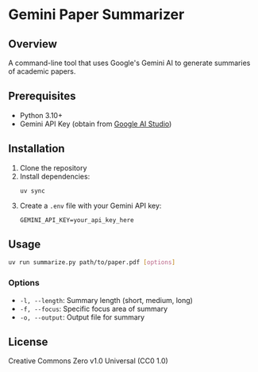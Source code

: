 # Gemini Paper Summarizer

## Overview
A command-line tool that uses Google's Gemini AI to generate summaries of academic papers.

## Prerequisites
- Python 3.10+
- Gemini API Key (obtain from [Google AI Studio](https://aistudio.google.com/))

## Installation
1. Clone the repository
2. Install dependencies:
   ```
   uv sync
   ```
3. Create a `.env` file with your Gemini API key:
   ```
   GEMINI_API_KEY=your_api_key_here
   ```

## Usage
```bash
uv run summarize.py path/to/paper.pdf [options]
```

### Options
- `-l, --length`: Summary length (short, medium, long)
- `-f, --focus`: Specific focus area of summary
- `-o, --output`: Output file for summary

## License
Creative Commons Zero v1.0 Universal (CC0 1.0)

